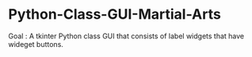 # Python-Class-GUI-Martial-Arts
Goal : A tkinter Python class GUI that consists of label widgets that have wideget buttons. 
